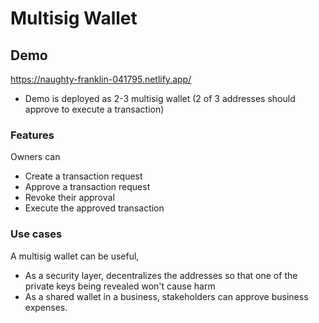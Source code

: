 # Multisig Wallet

## Demo
https://naughty-franklin-041795.netlify.app/
* Demo is deployed as 2-3 multisig wallet (2 of 3 addresses should approve to execute a transaction)

### Features
Owners can
- Create a transaction request
- Approve a transaction request
- Revoke their approval
- Execute the approved transaction

### Use cases
A multisig wallet can be useful,
- As a security layer, decentralizes the addresses so that one of the private keys being revealed won't cause harm
- As a shared wallet in a business, stakeholders can approve business expenses. 


